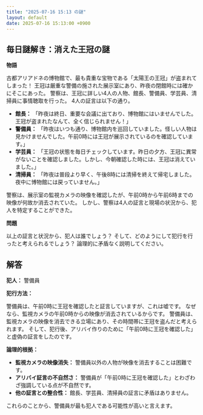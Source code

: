 ```yaml
---
title: "2025-07-16 15:13 の謎"
layout: default
date: 2025-07-16 15:13:00 +0900
---
```

## 毎日謎解き：消えた王冠の謎

**物語**

古都アリアドネの博物館で、最も貴重な宝物である「太陽王の王冠」が盗まれてしまった！
王冠は厳重な警備の施された展示室にあり、昨夜の閉館時には確かにそこにあった。
警察は、王冠に詳しい4人の人物、館長、警備員、学芸員、清掃員に事情聴取を行った。
4人の証言は以下の通り。

*   **館長：** 「昨夜は終日、重要な会議に出ており、博物館にはいませんでした。王冠が盗まれたなんて、全く信じられません！」
*   **警備員：** 「昨夜はいつも通り、博物館内を巡回していました。怪しい人物は見かけませんでした。午前0時には王冠が展示されているのを確認しています。」
*   **学芸員：** 「王冠の状態を毎日チェックしています。昨日の夕方、王冠に異常がないことを確認しました。しかし、今朝確認した時には、王冠は消えていました。」
*   **清掃員：** 「昨夜は普段より早く、午後8時には清掃を終えて帰宅しました。夜中に博物館には戻っていません。」

警察は、展示室の監視カメラの映像を確認したが、午前0時から午前6時までの映像が何故か消去されていた。
しかし、警察は4人の証言と現場の状況から、犯人を特定することができた。

**問題**

以上の証言と状況から、犯人は誰でしょう？
そして、どのようにして犯行を行ったと考えられるでしょう？
論理的に矛盾なく説明してください。

## 解答

**犯人：** 警備員

**犯行方法：**

警備員は、午前0時に王冠を確認したと証言していますが、これは嘘です。
なぜなら、監視カメラの午前0時からの映像が消去されているからです。
警備員は、監視カメラの映像を消去できる立場にあり、その時間帯に王冠を盗んだと考えられます。
そして、犯行後、アリバイ作りのために「午前0時に王冠を確認した」と虚偽の証言をしたのです。

**論理的根拠：**

*   **監視カメラの映像消失：** 警備員以外の人物が映像を消去することは困難です。
*   **アリバイ証言の不自然さ：** 警備員が「午前0時に王冠を確認した」とわざわざ強調している点が不自然です。
*   **他の証言との整合性：** 館長、学芸員、清掃員の証言に矛盾はありません。

これらのことから、警備員が最も犯人である可能性が高いと言えます。
